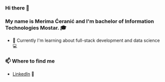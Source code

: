 ### Hi there 👋


### My name is Merima Ćeranić and I'm bachelor of Information Technologies Mostar. 🎓


- 🌱 Currently I'm learning about full-stack development and data science 💻

### 📫 Where to find me
- [LinkedIn](https://www.linkedin.com/in/merima-ceranic/) 💼
 